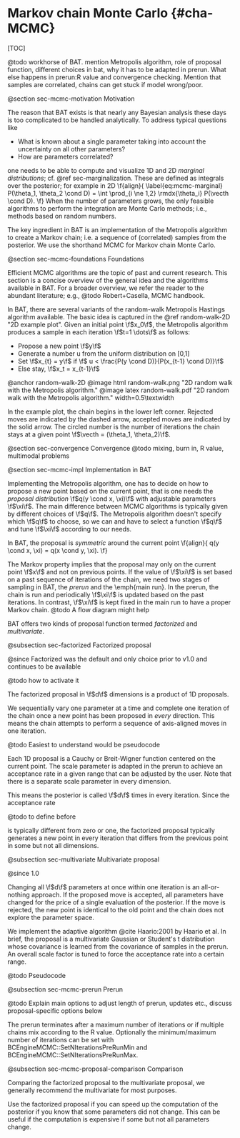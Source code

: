 Markov chain Monte Carlo {#cha-MCMC}
============

[TOC]

@todo workhorse of BAT. mention Metropolis algorithm, role of proposal function, different choices in bat, why it has to be adapted in prerun. What else happens in prerun:R value and convergence checking. Mention that samples are correlated, chains can get stuck if model wrong/poor.

@section sec-mcmc-motivation Motivation

The reason that BAT exists is that nearly any Bayesian analysis
these days is too complicated to be handled analytically. To address
typical questions like

* What is known about a single parameter taking into account
  the uncertainty on all other parameters?
* How are parameters correlated?

one needs to be able to compute and visualize 1D and 2D *marginal distributions*; cf. @ref  sec-marginalization. These are defined as integrals over the posterior; for  example in 2D
\f{align}{
  \label{eq:mcmc-marginal}
  P(\theta_1, \theta_2 \cond D) = \int \prod_{i \ne 1,2} \rmdx{\theta_i} P(\vecth \cond D).
\f}
When the number of parameters grows, the only feasible algorithms to
perform the integration are Monte Carlo methods; i.e., methods based
on random numbers.

The key ingredient in BAT is an implementation of the Metropolis
algorithm to create a Markov chain; i.e. a sequence of (correlated)
samples from the posterior. We use the shorthand MCMC for Markov chain
Monte Carlo.

@section sec-mcmc-foundations Foundations

Efficient MCMC algorithms are the topic of past and current
research. This section is a concise overview of the general idea and
the algorithms available in BAT. For a broader overview, we refer the
reader to the abundant literature; e.g., @todo Robert+Casella, MCMC
  handbook.

In BAT, there are several variants of the random-walk Metropolis Hastings algorithm available. The basic idea is captured in the @ref random-walk-2D "2D example plot". Given an initial point \f$x_0\f$, the Metropolis algorithm produces a sample in each iteration \f$t=1 \dots\f$ as follows:

* Propose a new point \f$y\f$
* Generate a number u from the uniform distribution on [0,1]
* Set \f$x_{t} = y\f$ if \f$ u < \frac{P(y \cond D)}{P(x_{t-1} \cond D)}\f$
* Else stay, \f$x_t = x_{t-1}\f$

@anchor random-walk-2D
@image html random-walk.png "2D random walk with the Metropolis algorithm."
@image latex random-walk.pdf "2D random walk with the Metropolis algorithm." width=0.5\textwidth

In the example plot, the chain begins in the lower left
corner. Rejected moves are indicated by the dashed arrow, accepted
moves are indicated by the solid arrow. The circled number is the
number of iterations the chain stays at a given point \f$\vecth =
(\theta_1, \theta_2)\f$.

@section sec-convergence Convergence
@todo mixing, burn in, R value, multimodal problems

@section sec-mcmc-impl Implementation in BAT

Implementing the Metropolis algorithm, one has to decide on how to
propose a new point based on the current point, that is one needs the
*proposal distribution* \f$q(y \cond x, \xi)\f$ with adjustable parameters
\f$\xi\f$. The main difference between MCMC algorithms is typically given
by different choices of \f$q\f$. The Metropolis algorithm doesn't specify
which \f$q\f$ to choose, so we can and have to select a function \f$q\f$ and
tune \f$\xi\f$ according to our needs.

In BAT, the proposal is *symmetric* around the current point
\f{align}{
  q(y \cond x, \xi) = q(x \cond y, \xi).
\f}

The Markov property implies that the proposal may only on the current
point \f$x\f$ and not on previous points. If the value of \f$\xi\f$ is set
based on a past sequence of iterations of the chain, we need two
stages of sampling in BAT, the *prerun* and the \emph{main
  run}. In the prerun, the chain is run and periodically \f$\xi\f$ is
updated based on the past iterations. In contrast, \f$\xi\f$ is kept fixed
in the main run to have a proper Markov chain. @todo A flow diagram
  might help

BAT offers two kinds of proposal function termed *factorized* and *multivariate*.

@subsection sec-factorized Factorized proposal

@since Factorized was the default and only choice prior to v1.0 and continues to be available

@todo how to activate it

The factorized proposal in \f$d\f$ dimensions is a product of 1D proposals.

We sequentially vary one parameter at a time and complete
one iteration of the chain once a new point has been proposed in *every*
direction. This means the chain attempts to perform a sequence of
axis-aligned moves in one iteration.

@todo Easiest to understand would be pseudocode

Each 1D proposal is a Cauchy or Breit-Wigner function centered on the
current point. The scale parameter is adapted in the prerun to achieve
an acceptance rate in a given range that can be adjusted by the
user. Note that there is a separate scale parameter in every dimension.

This means the posterior is called \f$d\f$ times in every iteration. Since
the acceptance rate

@todo to define before

is typically different from
zero or one, the factorized proposal typically generates a new point
in every iteration that differs from the previous point in some but
not all dimensions.

@subsection sec-multivariate Multivariate proposal

@since 1.0

Changing all \f$d\f$ parameters at once within one iteration is an
all-or-nothing approach. If the proposed move is accepted, all
parameters have changed for the price of a single evaluation of the
posterior. If the move is rejected, the new point is identical to the
old point and the chain does not explore the parameter space.

We implement the adaptive algorithm @cite Haario:2001 by Haario et al. In
brief, the proposal is a multivariate Gaussian or Student's t
distribution whose covariance is learned from the covariance of
samples in the prerun. An overall scale factor is tuned to force the
acceptance rate into a certain range.

@todo Pseudocode

@subsection sec-mcmc-prerun Prerun

@todo Explain main options to adjust length of prerun, updates etc.,
discuss proposal-specific options below

The prerun terminates after a maximum number of iterations or if
multiple chains mix according to the R value. Optionally the
minimum/maximum number of iterations can be set with
BCEngineMCMC::SetNIterationsPreRunMin and
BCEngineMCMC::SetNIterationsPreRunMax.

@subsection sec-mcmc-proposal-comparison Comparison

Comparing the factorized proposal to the multivariate proposal, we
generally recommend the multivariate for most purposes.

Use the factorized proposal if you can speed up the computation of the
posterior if you know that some parameters did not change. This can be
useful if the computation is expensive if some but not all
parameters change.
